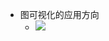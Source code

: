 - 图可视化的应用方向
    - ![](https://firebasestorage.googleapis.com/v0/b/firescript-577a2.appspot.com/o/imgs%2Fapp%2Fxinyiheng%2FwCp9UU4srd.png?alt=media&token=352ac662-74f6-455d-b69b-edce1b63ddca)
